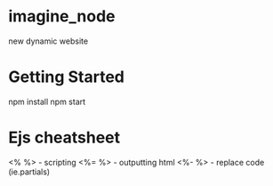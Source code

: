# imagine_node

new dynamic website

# Getting Started

npm install
npm start

# Ejs cheatsheet

<% %> - scripting
<%= %> - outputting html
<%- %> - replace code (ie.partials)
